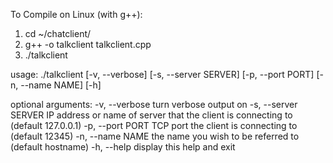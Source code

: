 To Compile on Linux (with g++):

1. cd ~/chatclient/
2. g++ -o talkclient talkclient.cpp
3. ./talkclient

usage: ./talkclient [-v, --verbose] [-s, --server SERVER]
		    [-p, --port PORT] [-n, --name NAME] [-h]

optional arguments:
	-v, --verbose  turn verbose output on
	-s, --server SERVER  IP address or name of server that the client is connecting to (default 127.0.0.1)
	-p, --port PORT  TCP port the client is connecting to (default 12345)
	-n, --name NAME  the name you wish to be referred to (default hostname)
	-h, --help	 display this help and exit
